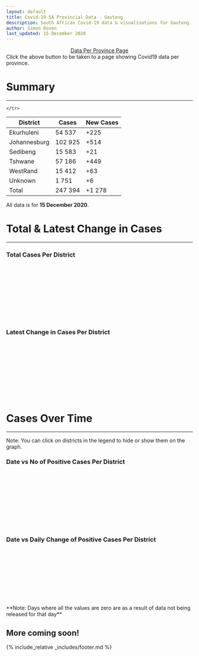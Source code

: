 ```yaml
---
layout: default
title: Covid-19 SA Provincial Data - Gauteng
description: South African Covid-19 data & visualisations for Gauteng. <br>Contains data for confirmed cases, tests, recoveries, deaths & active cases.
author: Simon Rosen
last_updated: 15 December 2020
---
```

<center><a href="/provinces" class="btn alt_btn_col">Data Per Province Page</a></center> 
Click the above button to be taken to a page showing Covid19 data per province. 

# Summary
___

<table>
<thead>
	<tr class="header">
		<th>District</th>
		<th>Cases</th>
		<th>New Cases</th>

	</tr>
</thead>
<tbody>
	<tr>
		<td class="index" markdown="span">Ekurhuleni</td>
		<td  markdown="span">54 537</td>
		<td  markdown="span">+225</td>
	</tr>
	<tr>
		<td class="index" markdown="span">Johannesburg</td>
		<td  markdown="span">102 925</td>
		<td  markdown="span">+514</td>
	</tr>
	<tr>
		<td class="index" markdown="span">Sedibeng</td>
		<td  markdown="span">15 583</td>
		<td  markdown="span">+21</td>
	</tr>
	<tr>
		<td class="index" markdown="span">Tshwane</td>
		<td  markdown="span">57 186</td>
		<td  markdown="span">+449</td>
	</tr>
	<tr>
		<td class="index" markdown="span">WestRand</td>
		<td  markdown="span">15 412</td>
		<td  markdown="span">+63</td>
	</tr>
	<tr>
		<td class="index" markdown="span">Unknown</td>
		<td  markdown="span">1 751</td>
		<td  markdown="span">+6</td>
	</tr>
	<tr>
		<td class="index total" markdown="span">Total</td>
		<td class="total" markdown="span">247 394</td>
		<td class="total" markdown="span">+1 278</td>
	</tr>
</tbody>
</table>

All data is for **15 December 2020**.

# Total & Latest Change in Cases

___

### Total Cases Per District
<div class="iframeDiv" align="center">
    <iframe class="lazy pieChart" data-src="tot_cases_per_district_gp.html" scrolling="no" frameborder="0"></iframe>
</div>

### Latest Change in Cases Per District
<div class="iframeDiv" align="center">
    <iframe class="lazy pieChart" data-src="latest_change_cases_per_district_gp.html" scrolling="no" frameborder="0"></iframe>
</div>

# Cases Over Time

___
Note: You can click on districts in the legend to hide or show them on the graph.
### Date vs No of Positive Cases Per District
<div class="iframeDiv" align="center">
    <iframe class="lazy" data-src="date_vs_cases_per_district_gp.html" scrolling="no" frameborder="0"></iframe>
</div>

### Date vs Daily Change of Positive Cases Per District
<div class="iframeDiv" align="center">
    <iframe class="lazy" data-src="date_vs_daily_cases_per_district_gp.html" scrolling="no" frameborder="0"></iframe>
</div>
**Note: Days where all the values are zero are as a result of data not being released for that day**

## More coming soon!

{% include_relative _includes/footer.md %}